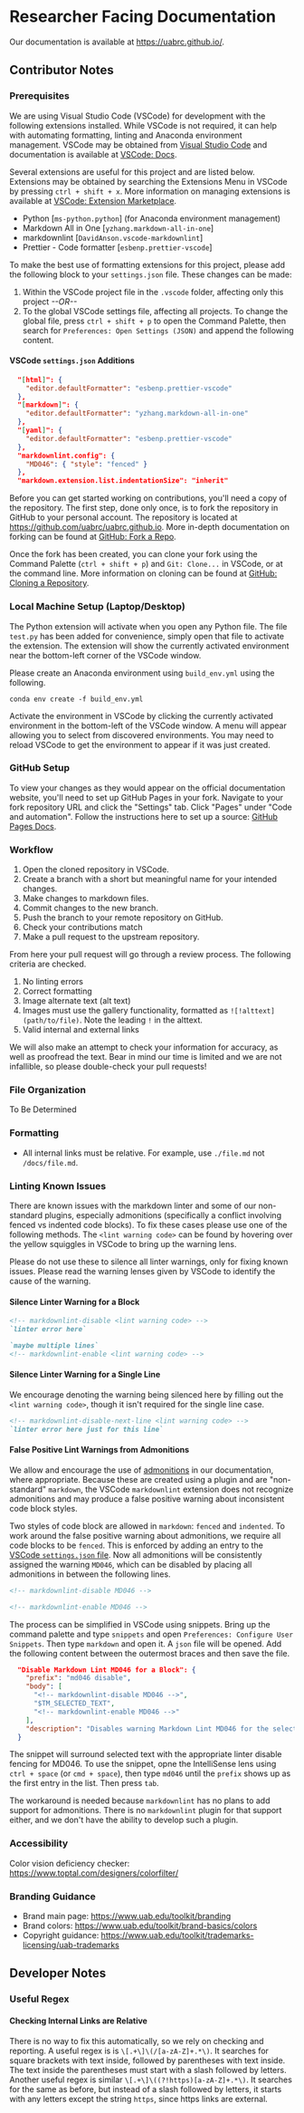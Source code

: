 # Researcher Facing Documentation

Our documentation is available at <https://uabrc.github.io/>.

## Contributor Notes

### Prerequisites

We are using Visual Studio Code (VSCode) for development with the following extensions installed. While VSCode is not required, it can help with automating formatting, linting and Anaconda environment management. VSCode may be obtained from [Visual Studio Code](https://code.visualstudio.com/) and documentation is available at [VSCode: Docs](https://code.visualstudio.com/docs).

Several extensions are useful for this project and are listed below. Extensions may be obtained by searching the Extensions Menu in VSCode by pressing `ctrl + shift + x`. More information on managing extensions is available at [VSCode: Extension Marketplace](https://code.visualstudio.com/docs/editor/extension-marketplace).

- Python [`ms-python.python`] (for Anaconda environment management)
- Markdown All in One [`yzhang.markdown-all-in-one`]
- markdownlint [`DavidAnson.vscode-markdownlint`]
- Prettier - Code formatter [`esbenp.prettier-vscode`]

To make the best use of formatting extensions for this project, please add the following block to your `settings.json` file. These changes can be made:

  1. Within the VSCode project file in the `.vscode` folder, affecting only this project *--OR--*
  2. To the global VSCode settings file, affecting all projects. To change the global file, press `ctrl + shift + p` to open the Command Palette, then search for `Preferences: Open Settings (JSON)` and append the following content.

#### VSCode `settings.json` Additions

```json
  "[html]": {
    "editor.defaultFormatter": "esbenp.prettier-vscode"
  },
  "[markdown]": {
    "editor.defaultFormatter": "yzhang.markdown-all-in-one"
  },
  "[yaml]": {
    "editor.defaultFormatter": "esbenp.prettier-vscode"
  },
  "markdownlint.config": {
    "MD046": { "style": "fenced" }
  },
  "markdown.extension.list.indentationSize": "inherit"
```

Before you can get started working on contributions, you'll need a copy of the repository. The first step, done only once, is to fork the repository in GitHub to your personal account. The repository is located at <https://github.com/uabrc/uabrc.github.io>. More in-depth documentation on forking can be found at [GitHub: Fork a Repo](https://docs.github.com/en/get-started/quickstart/fork-a-repo).

Once the fork has been created, you can clone your fork using the Command Palette (`ctrl + shift + p`) and `Git: Clone...` in VSCode, or at the command line. More information on cloning can be found at [GitHub: Cloning a Repository](https://docs.github.com/en/repositories/creating-and-managing-repositories/cloning-a-repository).

### Local Machine Setup (Laptop/Desktop)

The Python extension will activate when you open any Python file. The file `test.py` has been added for convenience, simply open that file to activate the extension. The extension will show the currently activated environment near the bottom-left corner of the VSCode window.

Please create an Anaconda environment using `build_env.yml` using the following.

```shell
conda env create -f build_env.yml
```

Activate the environment in VSCode by clicking the currently activated environment in the bottom-left of the VSCode window. A menu will appear allowing you to select from discovered environments. You may need to reload VSCode to get the environment to appear if it was just created.

### GitHub Setup

To view your changes as they would appear on the official documentation website, you'll need to set up GitHub Pages in your fork. Navigate to your fork repository URL and click the "Settings" tab. Click "Pages" under "Code and automation". Follow the instructions here to set up a source: [GitHub Pages Docs](https://docs.github.com/en/pages).

### Workflow

1. Open the cloned repository in VSCode.
2. Create a branch with a short but meaningful name for your intended changes.
3. Make changes to markdown files.
4. Commit changes to the new branch.
5. Push the branch to your remote repository on GitHub.
6. Check your contributions match
7. Make a pull request to the upstream repository.

From here your pull request will go through a review process. The following criteria are checked.

1. No linting errors
2. Correct formatting
3. Image alternate text (alt text)
4. Images must use the gallery functionality, formatted as `![!alttext](path/to/file)`. Note the leading `!` in the alttext.
5. Valid internal and external links

We will also make an attempt to check your information for accuracy, as well as proofread the text. Bear in mind our time is limited and we are not infallible, so please double-check your pull requests!

### File Organization

To Be Determined

### Formatting

- All internal links must be relative. For example, use `./file.md` not `/docs/file.md`.

### Linting Known Issues

There are known issues with the markdown linter and some of our non-standard plugins, especially admonitions (specifically a conflict involving fenced vs indented code blocks). To fix these cases please use one of the following methods. The `<lint warning code>` can be found by hovering over the yellow squiggles in VSCode to bring up the warning lens.

Please do not use these to silence all linter warnings, only for fixing known issues. Please read the warning lenses given by VSCode to identify the cause of the warning.

#### Silence Linter Warning for a Block

```markdown
<!-- markdownlint-disable <lint warning code> -->
`linter error here`

`maybe multiple lines`
<!-- markdownlint-enable <lint warning code> -->
```

#### Silence Linter Warning for a Single Line

We encourage denoting the warning being silenced here by filling out the `<lint warning code>`, though it isn't required for the single line case.

```markdown
<!-- markdownlint-disable-next-line <lint warning code> -->
`linter error here just for this line`
```

#### False Positive Lint Warnings from Admonitions

We allow and encourage the use of [admonitions](https://squidfunk.github.io/mkdocs-material/reference/admonitions/#supported-types) in our documentation, where appropriate. Because these are created using a plugin and are "non-standard" `markdown`, the VSCode `markdownlint` extension does not recognize admonitions and may produce a false positive warning about inconsistent code block styles.

Two styles of code block are allowed in `markdown`: `fenced` and `indented`. To work around the false positive warning about admonitions, we require all code blocks to be `fenced`. This is enforced by adding an entry to the [VSCode `settings.json` file](#vscode-settingsjson-additions). Now all admonitions will be consistently assigned the warning `MD046`, which can be disabled by placing all admonitions in between the following lines.

```markdown
<!-- markdownlint-disable MD046 -->

<!-- markdownlint-enable MD046 -->
```

The process can be simplified in VSCode using snippets. Bring up the command palette and type `snippets` and open `Preferences: Configure User Snippets`. Then type `markdown` and open it. A `json` file will be opened. Add the following content between the outermost braces and then save the file.

```json
  "Disable Markdown Lint MD046 for a Block": {
    "prefix": "md046 disable",
    "body": [
      "<!-- markdownlint-disable MD046 -->",
      "$TM_SELECTED_TEXT",
      "<!-- markdownlint-enable MD046 -->"
    ],
    "description": "Disables warning Markdown Lint MD046 for the selected block."
  }
```

The snippet will surround selected text with the appropriate linter disable fencing for MD046. To use the snippet, opne the IntelliSense lens using `ctrl + space` (or `cmd + space`), then type `md046` until the `prefix` shows up as the first entry in the list. Then press `tab`.

The workaround is needed because `markdownlint` has no plans to add support for admonitions. There is no `markdownlint` plugin for that support either, and we don't have the ability to develop such a plugin.

### Accessibility

Color vision deficiency checker: <https://www.toptal.com/designers/colorfilter/>

### Branding Guidance

- Brand main page: <https://www.uab.edu/toolkit/branding>
- Brand colors: <https://www.uab.edu/toolkit/brand-basics/colors>
- Copyright guidance: <https://www.uab.edu/toolkit/trademarks-licensing/uab-trademarks>

## Developer Notes

### Useful Regex

#### Checking Internal Links are Relative

There is no way to fix this automatically, so we rely on checking and reporting. A useful regex is is `\[.+\]\(/[a-zA-Z]+.*\)`. It searches for square brackets with text inside, followed by parentheses with text inside. The text inside the parentheses must start with a slash followed by letters. Another useful regex is similar `\[.+\]\((?!https)[a-zA-Z]+.*\)`. It searches for the same as before, but instead of a slash followed by letters, it starts with any letters except the string `https`, since https links are external.
